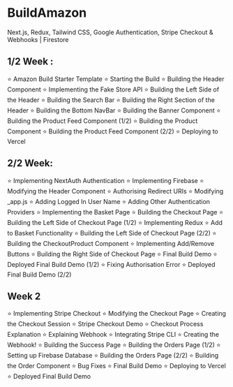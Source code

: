 # BuildAmazon
Next.js, Redux, Tailwind CSS, Google Authentication, Stripe Checkout &amp; Webhooks | Firestore

## 1/2 Week  :
⭐ Amazon Build Starter Template
⭐ Starting the Build
⭐ Building the Header Component
⭐ Implementing the Fake Store API
⭐ Building the Left Side of the Header
⭐ Building the Search Bar 
⭐ Building the Right Section of the Header
⭐ Building the Bottom NavBar
⭐ Building the Banner Component
⭐ Building the Product Feed Component (1/2)
⭐ Building the Product Component
⭐ Building the Product Feed Component (2/2)
⭐ Deploying to Vercel

## 2/2 Week:

⭐ Implementing NextAuth Authentication
⭐ Implementing Firebase
⭐ Modifying the Header Component
⭐ Authorising Redirect URIs
⭐ Modifying _app.js
⭐ Adding Logged In User Name
⭐ Adding Other Authentication Providers
⭐ Implementing the Basket Page
⭐ Building the Checkout Page
⭐ Building the Left Side of Checkout Page (1/2)
⭐ Implementing Redux
⭐ Add to Basket Functionality
⭐ Building the Left Side of Checkout Page (2/2)
⭐ Building the CheckoutProduct Component
⭐ Implementing Add/Remove Buttons
⭐ Building the Right Side of Checkout Page
⭐ Final Build Demo
⭐ Deployed Final Build Demo (1/2)
⭐ Fixing Authorisation Error
⭐ Deployed Final Build Demo (2/2)


## Week 2

⭐ Implementing Stripe Checkout
⭐ Modifying the Checkout Page
⭐ Creating the Checkout Session
⭐ Stripe Checkout Demo
⭐ Checkout Process Explanation
⭐ Explaining Webhook
⭐ Integrating Stripe CLI
⭐ Creating the Webhook!
⭐ Building the Success Page
⭐ Building the Orders Page (1/2)
⭐ Setting up Firebase Database
⭐ Building the Orders Page (2/2)
⭐ Building the Order Component
⭐ Bug Fixes
⭐ Final Build Demo
⭐ Deploying to Vercel
⭐ Deployed Final Build Demo
